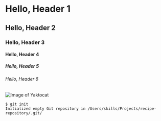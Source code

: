 # Hello, Header 1
## Hello, Header 2
### Hello, Header 3
#### Hello, Header 4
##### Hello, Header 5
###### Hello, Header 6

![Image of Yaktocat](https://octodex.github.com/images/yaktocat.png)

```
$ git init
Initialized empty Git repository in /Users/skills/Projects/recipe-repository/.git/
```
